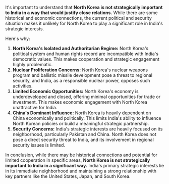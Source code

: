It's important to understand that **North Korea is not strategically important to India in a way that would justify close relations.**  While there are some historical and economic connections, the current political and security situation makes it unlikely for North Korea to play a significant role in India's strategic interests. 

Here's why:

1. **North Korea's Isolated and Authoritarian Regime:** North Korea's political system and human rights record are incompatible with India's democratic values. This makes cooperation and strategic engagement highly problematic. 
2. **Nuclear Proliferation Concerns:** North Korea's nuclear weapons program and ballistic missile development pose a threat to regional security, and India, as a responsible nuclear power, opposes such activities.
3. **Limited Economic Opportunities:** North Korea's economy is underdeveloped and closed, offering minimal opportunities for trade or investment.  This makes economic engagement with North Korea unattractive for India.
4. **China's Dominant Influence:** North Korea is heavily dependent on China economically and politically. This limits India's ability to influence North Korean policies or build a meaningful strategic partnership.
5. **Security Concerns:** India's strategic interests are heavily focused on its neighborhood, particularly Pakistan and China. North Korea does not pose a direct security threat to India, and its involvement in regional security issues is limited.

In conclusion, while there may be historical connections and potential for limited cooperation in specific areas, **North Korea is not strategically important to India in a significant way.** India's primary strategic interests lie in its immediate neighborhood and maintaining a strong relationship with key partners like the United States, Japan, and South Korea. 
